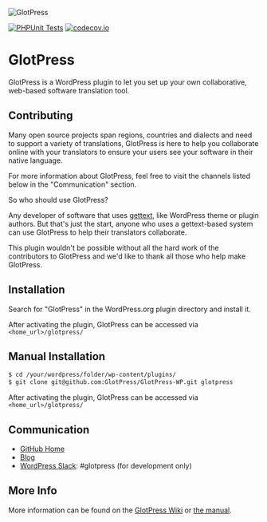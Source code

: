 ![GlotPress](.github/banner.png)

[![PHPUnit Tests](https://github.com/GlotPress/GlotPress/actions/workflows/phpunit.yml/badge.svg?branch=develop)](https://github.com/GlotPress/GlotPress/actions/workflows/phpunit.yml) [![codecov.io](https://codecov.io/github/GlotPress/GlotPress/coverage.svg?branch=develop)](https://codecov.io/github/GlotPress/GlotPress?branch=develop)

# GlotPress

GlotPress is a WordPress plugin to let you set up your own collaborative, web-based software translation tool.

## Contributing

Many open source projects span regions, countries and dialects and need to support a variety of translations, GlotPress is here to help you collaborate online with your translators to ensure your users see your software in their native language.

For more information about GlotPress, feel free to visit the channels listed below in the "Communication" section.

So who should use GlotPress?

Any developer of software that uses [gettext](https://www.gnu.org/software/gettext/), like WordPress theme or plugin authors. But that's just the start, anyone who uses a gettext-based system can use GlotPress to help their translators collaborate.

This plugin wouldn't be possible without all the hard work of the contributors to GlotPress and we'd like to thank all those who help make GlotPress.

## Installation

Search for "GlotPress" in the WordPress.org plugin directory and install it.

After activating the plugin, GlotPress can be accessed via `<home_url>/glotpress/`

## Manual Installation
```bash
$ cd /your/wordpress/folder/wp-content/plugins/
$ git clone git@github.com:GlotPress/GlotPress-WP.git glotpress
```

After activating the plugin, GlotPress can be accessed via `<home_url>/glotpress/`


## Communication

* [GitHub Home](https://github.com/GlotPress/GlotPress)
* [Blog](https://glotpress.blog)
* [WordPress Slack](https://chat.wordpress.org/): #glotpress (for development only)

## More Info

More information can be found on the [GlotPress Wiki](https://github.com/GlotPress/GlotPress/wiki/) or [the manual](https://glotpress.blog/the-manual/).
